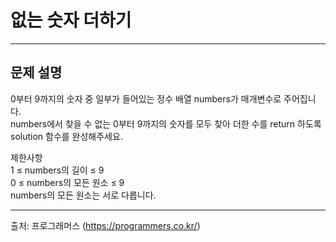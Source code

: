 # 없는 숫자 더하기
- - -
## 문제 설명
0부터 9까지의 숫자 중 일부가 들어있는 정수 배열 numbers가 매개변수로 주어집니다.<br>
numbers에서 찾을 수 없는 0부터 9까지의 숫자를 모두 찾아 더한 수를 return 하도록 solution 함수를 완성해주세요.

제한사항<br>
1 ≤ numbers의 길이 ≤ 9<br>
0 ≤ numbers의 모든 원소 ≤ 9<br>
numbers의 모든 원소는 서로 다릅니다.
- - -
출처: 프로그래머스 (https://programmers.co.kr/)
